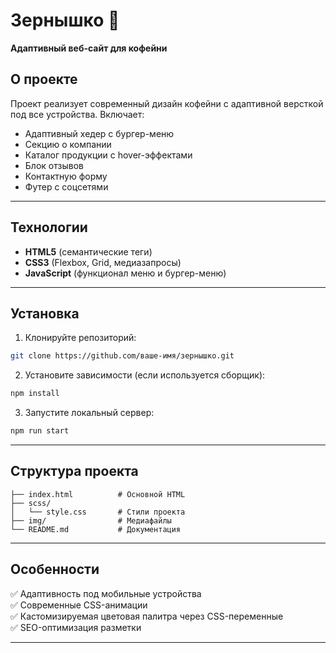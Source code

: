 # Зернышко 🌾  
**Адаптивный веб-сайт для кофейни**

## О проекте
Проект реализует современный дизайн кофейни с адаптивной версткой под все устройства. Включает:
- Адаптивный хедер с бургер-меню
- Секцию о компании
- Каталог продукции с hover-эффектами
- Блок отзывов
- Контактную форму
- Футер с соцсетями

---

## Технологии
- **HTML5** (семантические теги)
- **CSS3** (Flexbox, Grid, медиазапросы)
- **JavaScript** (функционал меню и бургер-меню)

---

## Установка
1. Клонируйте репозиторий:
```bash
git clone https://github.com/ваше-имя/зернышко.git
```

2. Установите зависимости (если используется сборщик):
```bash
npm install
```

3. Запустите локальный сервер:
```bash
npm run start
```

---

## Структура проекта
```
├── index.html          # Основной HTML
├── scss/
│   └── style.css       # Стили проекта
├── img/                # Медиафайлы
└── README.md           # Документация
```

---

## Особенности
✅ Адаптивность под мобильные устройства  
✅ Современные CSS-анимации  
✅ Кастомизируемая цветовая палитра через CSS-переменные  
✅ SEO-оптимизация разметки  

---



